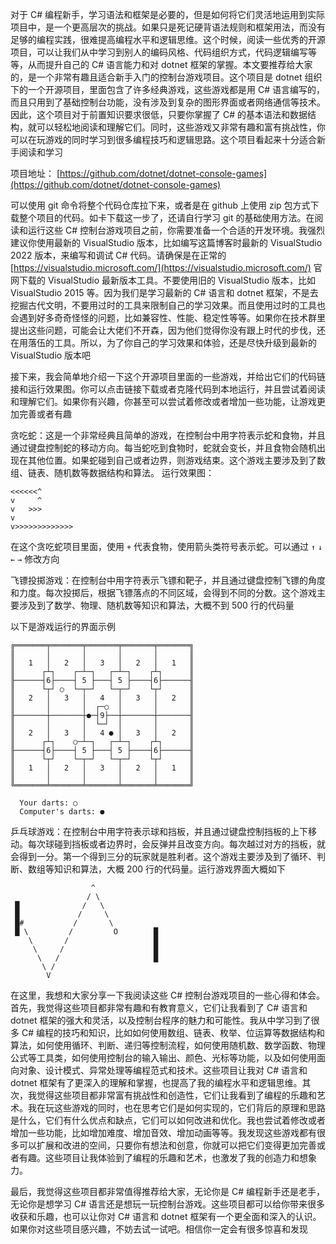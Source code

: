 对于 C# 编程新手，学习语法和框架是必要的，但是如何将它们灵活地运用到实际项目中，是一个更高层次的挑战。如果只是死记硬背语法规则和框架用法，而没有足够的编程实践，很难提高编程水平和逻辑思维。这个时候，阅读一些优秀的开源项目，可以让我们从中学习到别人的编码风格、代码组织方式，代码逻辑编写等等，从而提升自己的 C# 语言能力和对 dotnet 框架的掌握。本文要推荐给大家的，是一个非常有趣且适合新手入门的控制台游戏项目。这个项目是 dotnet 组织下的一个开源项目，里面包含了许多经典游戏，这些游戏都是用 C# 语言编写的，而且只用到了基础控制台功能，没有涉及到复杂的图形界面或者网络通信等技术。因此，这个项目对于前置知识要求很低，只要你掌握了 C# 的基本语法和数据结构，就可以轻松地阅读和理解它们。同时，这些游戏又非常有趣和富有挑战性，你可以在玩游戏的同时学习到很多编程技巧和逻辑思路。这个项目看起来十分适合新手阅读和学习

<!--more-->


<!-- CreateTime:2023/6/1 7:39:19 -->

<!-- 发布 -->
<!-- 博客 -->

项目地址： [https://github.com/dotnet/dotnet-console-games](https://github.com/dotnet/dotnet-console-games)

可以使用 git 命令将整个代码仓库拉下来，或者是在 github 上使用 zip 包方式下载整个项目的代码。如卡下载这一步了，还请自行学习 git 的基础使用方法。在阅读和运行这些 C# 控制台游戏项目之前，你需要准备一个合适的开发环境。我强烈建议你使用最新的 VisualStudio 版本，比如编写这篇博客时最新的 VisualStudio 2022 版本，来编写和调试 C# 代码。请确保是在正常的 [https://visualstudio.microsoft.com/](https://visualstudio.microsoft.com/) 官网下载的 VisualStudio 最新版本工具。不要使用旧的 VisualStudio 版本，比如 VisualStudio 2015 等。因为我们是学习最新的 C# 语言和 dotnet 框架，不是去挖掘古代文明，不要用过时的工具来限制自己的学习效果。而且使用过时的工具也会遇到好多奇奇怪怪的问题，比如兼容性、性能、稳定性等等。如果你在技术群里提出这些问题，可能会让大佬们不开森，因为他们觉得你没有跟上时代的步伐，还在用落伍的工具。所以，为了你自己的学习效果和体验，还是尽快升级到最新的 VisualStudio 版本吧

接下来，我会简单地介绍一下这个开源项目里面的一些游戏，并给出它们的代码链接和运行效果图。你可以点击链接下载或者克隆代码到本地运行，并且尝试着阅读和理解它们。如果你有兴趣，你甚至可以尝试着修改或者增加一些功能，让游戏更加完善或者有趣

<!-- GPT: 帮我润色一篇技术博客，我要让这篇博客显得没那么单薄。博客的背景是我在介绍一个开源的游戏项目，这是博客的内容：“对于 C# 编程新手，如果烦恼于对语法应用的不熟悉，即使学到了语法和框架的使用方法，但不知道如何合适的进行使用，组织好编程语言。这个时候进行阅读一些有质量的开源项目可以更好的帮助 C# 语言的学习和对 dotnet 框架的熟悉。本文推荐的一个控制台游戏项目，这是一个 dotnet 组织下的开源项目，里面的代码看起来还行，而且只用到基础控制台，前置知识很少，入门门槛也很低，同时又有趣味性，看起来挺适合新手阅读。这个开源的 C# 控制台游戏项目里面包含了许多经典游戏，比如贪吃蛇等。绝大部分项目就只有一个 Program.cs 代码文件，代码量不大，但充满逻辑，看起来十分适合新手阅读” -->

贪吃蛇：这是一个非常经典且简单的游戏，在控制台中用字符表示蛇和食物，并且通过键盘控制蛇的移动方向。每当蛇吃到食物时，蛇就会变长，并且食物会随机出现在其他位置。如果蛇碰到自己或者边界，则游戏结束。这个游戏主要涉及到了数组、链表、随机数等数据结构和算法。 运行效果图：

```
<<<<<<^
v     ^
v   >>>
v
v>>>>>>>>>>>>>
```

在这个贪吃蛇项目里面，使用 `+` 代表食物，使用箭头类符号表示蛇。可以通过 `↑` `↓` `←` `→` 修改方向

飞镖投掷游戏：在控制台中用字符表示飞镖和靶子，并且通过键盘控制飞镖的角度和力度。每次投掷后，根据飞镖落点的不同区域，会得到不同的分数。这个游戏主要涉及到了数学、物理、随机数等知识和算法，大概不到 500 行的代码量

以下是游戏运行的界面示例

```
╔═══════╤═══════╤═══════╤═══════╤═══════╗
║       │       │       │       │       ║
║   1   │   2   │   3   │   2   │   1   ║
║      ┌┴┐    ┌─┴─┐   ┌─┴─┐    ┌┴┐      ║
╟──────┤6├────┤ 5 ├───┤ 5 ├────┤6├──────╢
║      └┬┘ ○  └─┬─┘   └─┬─┘    └┬┘      ║
║   2   │   3   │   4   │   3   │   2   ║
║       │       │  ┌─○  │       │       ║
╟───────┼───────┼●─┤9├──┼───────┼───────╢
║       │       │  └─┘  │       │       ║
║   2   │   3   │   4 ● │   3   │   2   ║
║      ┌┴┐    ○─┴─┐   ┌─┴─┐    ┌┴┐      ║
╟──────┤6├────┤ 5 ├───┤ 5 ├────┤6├──────╢
║      └┬┘    └─┬─┘   └─┬─┘    └┬┘      ║
║   1   │   2   │   3   │   2   │   1   ║
║       │       │       │       │       ║
╚═══════╧═══════╧═══════╧═══════╧═══════╝

  Your darts: ○
  Computer's darts: ●
```

乒乓球游戏：在控制台中用字符表示球和挡板，并且通过键盘控制挡板的上下移动。每次球碰到挡板或者边界时，会反弹并且改变方向。每次越过对方的挡板，就会得到一分。第一个得到三分的玩家就是胜利者。这个游戏主要涉及到了循环、判断、数组等知识和算法，大概 200 行的代码量。运行游戏界面大概如下

```
                  ^               
                 / \              
 █              /   \             
 █             /     \            
 █#           /       \           
 █ \         /         O        █ 
    \       /                   █ 
     \     /                    █ 
      \   /                     █ 
       \ /                        
        V                         
```

在这里，我想和大家分享一下我阅读这些 C# 控制台游戏项目的一些心得和体会。首先，我觉得这些项目都非常有趣和有教育意义，它们让我看到了 C# 语言和 dotnet 框架的强大和灵活，以及控制台程序的魅力和可能性。我从中学习到了很多 C# 编程的技巧和知识，比如如何使用数组、链表、枚举、位运算等数据结构和算法，如何使用循环、判断、递归等控制流程，如何使用随机数、数学函数、物理公式等工具类，如何使用控制台的输入输出、颜色、光标等功能，以及如何使用面向对象、设计模式、异常处理等编程范式和技术。这些项目让我对 C# 语言和 dotnet 框架有了更深入的理解和掌握，也提高了我的编程水平和逻辑思维。其次，我觉得这些项目都非常富有挑战性和创造性，它们让我看到了编程的乐趣和艺术。我在玩这些游戏的同时，也在思考它们是如何实现的，它们背后的原理和思路是什么，它们有什么优点和缺点，它们可以如何改进和优化。我也尝试着修改或者增加一些功能，比如增加难度、增加音效、增加动画等等。我发现这些游戏都有很多可以扩展和改进的空间，只要你有想法和创意，你就可以把它们变得更加完善或者有趣。这些项目让我体验到了编程的乐趣和艺术，也激发了我的创造力和想象力。

最后，我觉得这些项目都非常值得推荐给大家，无论你是 C# 编程新手还是老手，无论你是想学习 C# 语言还是想玩一玩控制台游戏。这些项目都可以给你带来很多收获和乐趣，也可以让你对 C# 语言和 dotnet 框架有一个更全面和深入的认识。如果你对这些项目感兴趣，不妨去试一试吧。相信你一定会有很多惊喜和发现

